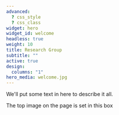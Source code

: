 ```yaml
---
advanced:
  ? css_style
  ? css_class
widget: hero
widget_id: welcome
headless: true
weight: 10
title: Research Group
subtitle: ""
active: true
design:
  columns: "1"
hero_media: welcome.jpg
---
```

We'll put some text in here to describe it all.

The top image on the page is set in this box